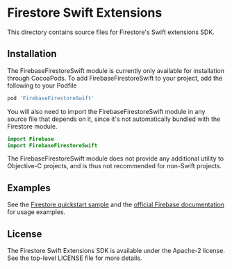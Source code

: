 # Firestore Swift Extensions

This directory contains source files for Firestore's Swift extensions SDK.

## Installation

The FirebaseFirestoreSwift module is currently only available for installation
through CocoaPods. To add FirebaseFirestoreSwift to your project, add the
following to your Podfile

```ruby
pod 'FirebaseFirestoreSwift'
```

You will also need to import the FirebaseFirestoreSwift module in any source
file that depends on it, since it's not automatically bundled with the
Firestore module.

```swift
import Firebase
import FirebaseFirestoreSwift
```

The FirebaseFirestoreSwift module does not provide any additional utility to
Objective-C projects, and is thus not recommended for non-Swift projects.

## Examples

See the
[Firestore quickstart sample](https://github.com/firebase/quickstart-ios/tree/master/firestore/FirestoreExample)
and the
[official Firebase documentation](https://firebase.google.com/docs/firestore/manage-data/add-data#custom_objects)
for usage examples.

## License

The Firestore Swift Extensions SDK is available under the Apache-2 license. See
the top-level LICENSE file for more details.
